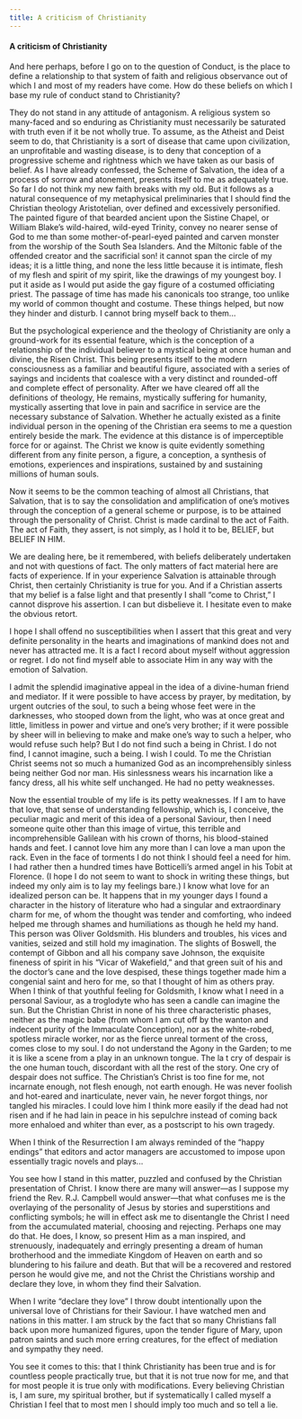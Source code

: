 ```yaml
---
title: A criticism of Christianity
---
```

#### A criticism of Christianity

And here perhaps, before I go on to the question of Conduct, is the
place to define a relationship to that system of faith and religious
observance out of which I and most of my readers have come. How do these
beliefs on which I base my rule of conduct stand to Christianity?

They do not stand in any attitude of antagonism. A religious system so
many-faced and so enduring as Christianity must necessarily be saturated
with truth even if it be not wholly true. To assume, as the Atheist and
Deist seem to do, that Christianity is a sort of disease that came upon
civilization, an unprofitable and wasting disease, is to deny that
conception of a progressive scheme and rightness which we have taken as
our basis of belief. As I have already confessed, the Scheme of
Salvation, the idea of a process of sorrow and atonement, presents
itself to me as adequately true. So far I do not think my new faith
breaks with my old. But it follows as a natural consequence of my
metaphysical preliminaries that I should find the Christian theology
Aristotelian, over defined and excessively personified. The painted
figure of that bearded ancient upon the Sistine Chapel, or William
Blake’s wild-haired, wild-eyed Trinity, convey no nearer sense of God
to me than some mother-of-pearl-eyed painted and carven monster from the
worship of the South Sea Islanders. And the Miltonic fable of the
offended creator and the sacrificial son\! it cannot span the circle of
my ideas; it is a little thing, and none the less little because it is
intimate, flesh of my flesh and spirit of my spirit, like the drawings
of my youngest boy. I put it aside as I would put aside the gay figure
of a costumed officiating priest. The passage of time has made his
canonicals too strange, too unlike my world of common thought and
costume. These things helped, but now they hinder and disturb. I cannot
bring myself back to them...

But the psychological experience and the theology of Christianity are
only a ground-work for its essential feature, which is the conception of
a relationship of the individual believer to a mystical being at once
human and divine, the Risen Christ. This being presents itself to the
modern consciousness as a familiar and beautiful figure, associated with
a series of sayings and incidents that coalesce with a very distinct and
rounded-off and complete effect of personality. After we have cleared
off all the definitions of theology, He remains, mystically suffering
for humanity, mystically asserting that love in pain and sacrifice in
service are the necessary substance of Salvation. Whether he actually
existed as a finite individual person in the opening of the Christian
era seems to me a question entirely beside the mark. The evidence at
this distance is of imperceptible force for or against. The Christ we
know is quite evidently something different from any finite person, a
figure, a conception, a synthesis of emotions, experiences and
inspirations, sustained by and sustaining millions of human souls.

Now it seems to be the common teaching of almost all Christians, that
Salvation, that is to say the consolidation and amplification of one’s
motives through the conception of a general scheme or purpose, is to be
attained through the personality of Christ. Christ is made cardinal to
the act of Faith. The act of Faith, they assert, is not simply, as I
hold it to be, BELIEF, but BELIEF IN HIM.

We are dealing here, be it remembered, with beliefs deliberately
undertaken and not with questions of fact. The only matters of fact
material here are facts of experience. If in your experience Salvation
is attainable through Christ, then certainly Christianity is true for
you. And if a Christian asserts that my belief is a false light and that
presently I shall “come to Christ,” I cannot disprove his assertion. I
can but disbelieve it. I hesitate even to make the obvious retort.

I hope I shall offend no susceptibilities when I assert that this great
and very definite personality in the hearts and imaginations of mankind
does not and never has attracted me. It is a fact I record about myself
without aggression or regret. I do not find myself able to associate Him
in any way with the emotion of Salvation.

I admit the splendid imaginative appeal in the idea of a divine-human
friend and mediator. If it were possible to have access by prayer, by
meditation, by urgent outcries of the soul, to such a being whose feet
were in the darknesses, who stooped down from the light, who was at once
great and little, limitless in power and virtue and one’s very brother;
if it were possible by sheer will in believing to make and make one’s
way to such a helper, who would refuse such help? But I do not find such
a being in Christ. I do not find, I cannot imagine, such a being. I wish
I could. To me the Christian Christ seems not so much a humanized God as
an incomprehensibly sinless being neither God nor man. His sinlessness
wears his incarnation like a fancy dress, all his white self unchanged.
He had no petty weaknesses.

Now the essential trouble of my life is its petty weaknesses. If I am to
have that love, that sense of understanding fellowship, which is, I
conceive, the peculiar magic and merit of this idea of a personal
Saviour, then I need someone quite other than this image of virtue, this
terrible and incomprehensible Galilean with his crown of thorns, his
blood-stained hands and feet. I cannot love him any more than I can love
a man upon the rack. Even in the face of torments I do not think I
should feel a need for him. I had rather then a hundred times have
Botticelli’s armed angel in his Tobit at Florence. (I hope I do not seem
to want to shock in writing these things, but indeed my only aim is to
lay my feelings bare.) I know what love for an idealized person can be.
It happens that in my younger days I found a character in the history of
literature who had a singular and extraordinary charm for me, of whom
the thought was tender and comforting, who indeed helped me through
shames and humiliations as though he held my hand. This person was
Oliver Goldsmith. His blunders and troubles, his vices and vanities,
seized and still hold my imagination. The slights of Boswell, the
contempt of Gibbon and all his company save Johnson, the exquisite
fineness of spirit in his “Vicar of Wakefield,” and that green suit of
his and the doctor’s cane and the love despised, these things together
made him a congenial saint and hero for me, so that I thought of him as
others pray. When I think of that youthful feeling for Goldsmith, I know
what I need in a personal Saviour, as a troglodyte who has seen a candle
can imagine the sun. But the Christian Christ in none of his three
characteristic phases, neither as the magic babe (from whom I am cut off
by the wanton and indecent purity of the Immaculate Conception), nor as
the white-robed, spotless miracle worker, nor as the fierce unreal
torment of the cross, comes close to my soul. I do not understand the
Agony in the Garden; to me it is like a scene from a play in an unknown
tongue. The la t cry of despair is the one human touch, discordant with
all the rest of the story. One cry of despair does not suffice. The
Christian’s Christ is too fine for me, not incarnate enough, not flesh
enough, not earth enough. He was never foolish and hot-eared and
inarticulate, never vain, he never forgot things, nor tangled his
miracles. I could love him I think more easily if the dead had not risen
and if he had lain in peace in his sepulchre instead of coming back more
enhaloed and whiter than ever, as a postscript to his own tragedy.

When I think of the Resurrection I am always reminded of the “happy
endings” that editors and actor managers are accustomed to impose upon
essentially tragic novels and plays...

You see how I stand in this matter, puzzled and confused by the
Christian presentation of Christ. I know there are many will answer—as I
suppose my friend the Rev. R.J. Campbell would answer—that what confuses
me is the overlaying of the personality of Jesus by stories and
superstitions and conflicting symbols; he will in effect ask me to
disentangle the Christ I need from the accumulated material, choosing
and rejecting. Perhaps one may do that. He does, I know, so present Him
as a man inspired, and strenuously, inadequately and erringly presenting
a dream of human brotherhood and the immediate Kingdom of Heaven on
earth and so blundering to his failure and death. But that will be a
recovered and restored person he would give me, and not the Christ the
Christians worship and declare they love, in whom they find their
Salvation.

When I write “declare they love” I throw doubt intentionally upon the
universal love of Christians for their Saviour. I have watched men and
nations in this matter. I am struck by the fact that so many Christians
fall back upon more humanized figures, upon the tender figure of Mary,
upon patron saints and such more erring creatures, for the effect of
mediation and sympathy they need.

You see it comes to this: that I think Christianity has been true and is
for countless people practically true, but that it is not true now for
me, and that for most people it is true only with modifications. Every
believing Christian is, I am sure, my spiritual brother, but if
systematically I called myself a Christian I feel that to most men I
should imply too much and so tell a lie.
